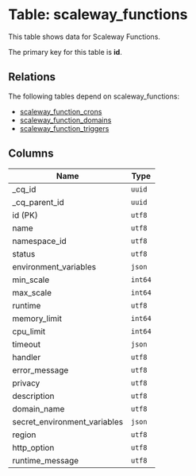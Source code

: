 # Table: scaleway_functions

This table shows data for Scaleway Functions.

The primary key for this table is **id**.

## Relations

The following tables depend on scaleway_functions:
  - [scaleway_function_crons](scaleway_function_crons.md)
  - [scaleway_function_domains](scaleway_function_domains.md)
  - [scaleway_function_triggers](scaleway_function_triggers.md)

## Columns

| Name          | Type          |
| ------------- | ------------- |
|_cq_id|`uuid`|
|_cq_parent_id|`uuid`|
|id (PK)|`utf8`|
|name|`utf8`|
|namespace_id|`utf8`|
|status|`utf8`|
|environment_variables|`json`|
|min_scale|`int64`|
|max_scale|`int64`|
|runtime|`utf8`|
|memory_limit|`int64`|
|cpu_limit|`int64`|
|timeout|`json`|
|handler|`utf8`|
|error_message|`utf8`|
|privacy|`utf8`|
|description|`utf8`|
|domain_name|`utf8`|
|secret_environment_variables|`json`|
|region|`utf8`|
|http_option|`utf8`|
|runtime_message|`utf8`|